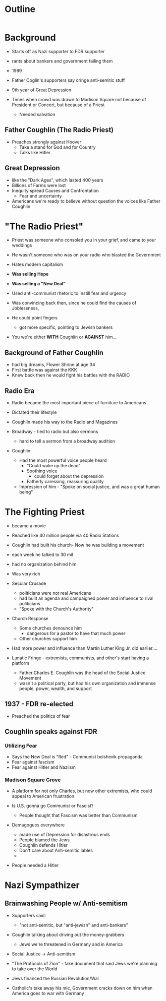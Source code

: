 # Outline
```table-of-contents
```
# Background
- Starts off as Nazi supporter to FDR supporter
- rants about bankers and government failing them

- 1989

- Father Coglin's supporters say cringe anti-semitic stuff

- 9th year of Great Depression

- Times when crowd was drawn to Madison Square not because of President or Concert, but because of a Priest
	- Needed salvation

## Father Coughlin (The Radio Priest)
- Preaches strongly against Hoover
	- Take a stand for God and for Country
	- Talks like Hitler

## Great Depression
- like the "Dark Ages", which lasted 400 years
- Billions of Farms were lost
- Inequity spread Causes and Confrontation
	- Fear and uncertainty
- Americans we're ready to believe without question the voices like Father Coughlin

# "The Radio Priest"
- Priest was someone who consoled you in your grief, and came to your weddings
- He wasn't someone who was on your radio who blasted the Government 

- Hates modern capitalism

- **Was selling Hope**
- **Was selling a "New Deal"**
- Used anti-communist rhetoric to instill fear and urgency

- Was convincing back then, since he could find the causes of Joblessness, 
- He could point fingers
	- got more specific, pointing to Jewish bankers

- You we're either **WITH** Coughlin or **AGAINST** him...

## Background of Father Coughlin
- had big dreams, Flower Shrine at age 34
- First battle was against the KKK
- Knew back then he would fight his battles with the RADIO

## Radio Era
- Radio became the most important piece of furniture to Americans
- Dictated their lifestyle

- Coughlin made his way to the Radio and Magazines

- Broadway - tied to radio but also sermons
	- hard to tell a sermon from a broadway audition

- Coughlin:
	- Had the most powerful voice people heard
		- "Could wake up the dead"
		- Soothing voice
			- could forget about the depression
		- Fatherly caressing, reassuring quality
	- Impression of him - "Spoke on social justice, and was a great human being"

# The Fighting Priest
- became a movie
- Reached like 40 million people via 40 Radio Stations
- Coughlin had built his church- Now he was building a movement

- each week he talked to 30 mil
- had no organization behind him
- Was very rich

- Secular Crusade
	- politicians were not real Americans
	- had built an agenda and campaigned power and influence to rival politicians
	- "Spoke with the Church's Authority"

- Church Response
	- Some churches denounce him
		- dangerous for a pastor to have that much power
	- Other churches support him

- Had more power and influence than Martin Luther King Jr. did earlier....

- Lunatic Fringe - extremists, communists, and other's start having a platform
	- Father Charles E. Coughlin was the head of the Social Justice Movement
	- wasn't a political party, but had his own organization and immense people, power, wealth, and support

## 1937 - FDR re-elected
- Preached the politics of fear
## Coughlin speaks against FDR
### Utilizing Fear
- Says the New Deal is "Red" - Communist bolshevik propaganda
- Fear against fascism
- Fear against Hitler and Naziism

### Madison Square Grove
- A platform for not only Charles, but now other extremists, who could appeal to American frustration
- Is U.S. gonna go Communist or Fascist?
	- People thought that Fascism was better than Communism

- Demagogues everywhere
	- made use of Depression for disastrous ends
	- People blamed the Jews
	- Coughlin defends Hitler
	- Don't care about Anti-semitic lables
	- 
- People needed a Hitler

# Nazi Sympathizer
## Brainwashing People w/ Anti-semitism
- Supporters said:
	- "not anti-semitic, but "anti-jewish" and anti-bankers"

- Coughlin talking about driving out the money-grabbers 
	- Jews we're threatened in Germany and in America

- Social Justice -> Anti-semitism
- "The Protocols of Zion" - fake document that said Jews we're planning to take over the World
- Jews financed the Russian Revolution/War

- Catholic's take away his mic, Government cracks down on him when America goes to war with Germany